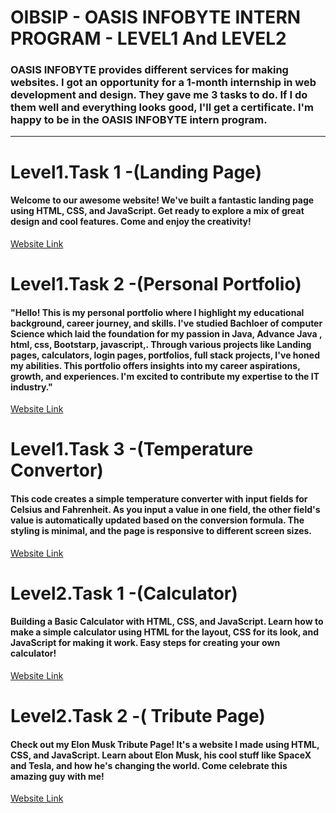 # OIBSIP - OASIS INFOBYTE INTERN PROGRAM - LEVEL1 And LEVEL2
<h3 align="left">OASIS INFOBYTE provides different services for making websites. I got an opportunity for a 1-month internship in web development and design. They gave me 3 tasks to do. If I do them well and everything looks good, I'll get a certificate. I'm happy to be in the OASIS INFOBYTE intern program.</h3><hr>

<h1 align="left"> Level1.Task 1 -(Landing Page)</h1>
<h4 align="left">
Welcome to our awesome website! We've built a fantastic landing page using HTML, CSS, and JavaScript. Get ready to explore a mix of great design and cool features. Come and enjoy the creativity!
</h4>
<a href="https://adityachatur.github.io/Landing_page_temp.github.io/">Website Link</a>

<h1 align="left">Level1.Task 2 -(Personal Portfolio)</h1>
<h4 align="left">"Hello! This is my personal portfolio where I highlight my educational background, career journey, and skills.
 I've studied Bachloer of computer Science  which laid the foundation for my passion in Java, Advance Java , html, css, Bootstarp, javascript,.
 Through various projects like Landing pages, calculators, login pages, portfolios, full stack projects, I've honed my abilities. This portfolio offers insights 
 into my career aspirations, growth, and experiences. I'm excited to contribute my expertise to the IT industry."
</h4>
<a href="https://adityachatur.github.io/Aditya_Personal_Portfolio.github.io/">Website Link</a>
</p>


<h1 align="left">Level1.Task 3 -(Temperature Convertor)</h1>
<h4 align="left">This code creates a simple temperature converter with input fields for Celsius and Fahrenheit. As you input a value in one field, the other field's value is automatically updated based on the conversion formula. The styling is minimal, and the page is responsive to different screen sizes.
</h4>
<a href="https://adityachatur.github.io/Temprature_Calculator.github.io/">Website Link</a>
</p>



<h1 align="left">Level2.Task 1 -(Calculator)</h1>
<h4 align="left"> Building a Basic Calculator with HTML, CSS, and JavaScript. Learn how to make a simple calculator using HTML for the layout, CSS for its look, and JavaScript for making it work. Easy steps for creating your own calculator!
</h4>
<a href="https://adityachatur.github.io/Matematical_calculator.github.io/">Website Link</a>
</p>


<h1 align="left">Level2.Task 2 -( Tribute Page)</h1>
<h4 align="left">Check out my Elon Musk Tribute Page! It's a website I made using HTML, CSS, and JavaScript. Learn about Elon Musk, his cool stuff like SpaceX and Tesla, and how he's changing the world. Come celebrate this amazing guy with me!
</h4>
<a href="https://adityachatur.github.io/Elon_Musl_Tribute_page.github.ip/">Website Link</a>
</p>
